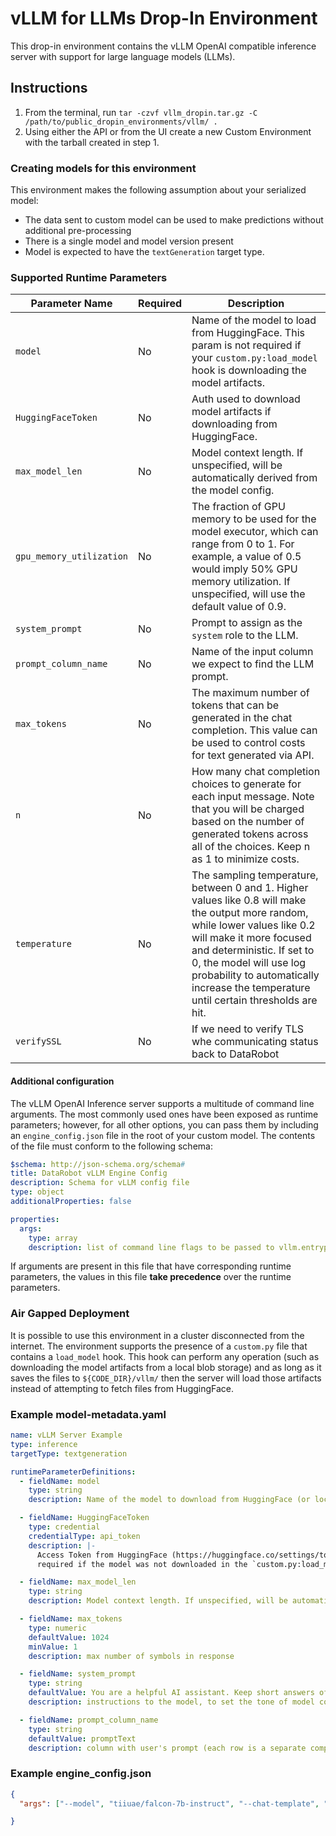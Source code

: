 # vLLM for LLMs Drop-In Environment

This drop-in environment contains the vLLM OpenAI compatible inference server with support for large language models (LLMs).

## Instructions

1. From the terminal, run `tar -czvf vllm_dropin.tar.gz -C /path/to/public_dropin_environments/vllm/ .`
2. Using either the API or from the UI create a new Custom Environment with the tarball created in step 1.

### Creating models for this environment

This environment makes the following assumption about your serialized model:
- The data sent to custom model can be used to make predictions without additional pre-processing
- There is a single model and model version present
- Model is expected to have the `textGeneration` target type.

### Supported Runtime Parameters

| Parameter Name | Required | Description |
| --- | --- | --- |
| `model` | No | Name of the model to load from HuggingFace. This param is not required if your `custom.py:load_model` hook is downloading the model artifacts. |
| `HuggingFaceToken` | No | Auth used to download model artifacts if downloading from HuggingFace. |
| `max_model_len` | No | Model context length. If unspecified, will be automatically derived from the model config. |
| `gpu_memory_utilization` | No | The fraction of GPU memory to be used for the model executor, which can range from 0 to 1. For example, a value of 0.5 would imply 50% GPU memory utilization. If unspecified, will use the default value of 0.9. |
| `system_prompt` | No | Prompt to assign as the `system` role to the LLM. |
| `prompt_column_name` | No | Name of the input column we expect to find the LLM prompt. |
| `max_tokens` | No | The maximum number of tokens that can be generated in the chat completion. This value can be used to control costs for text generated via API. |
| `n` | No | How many chat completion choices to generate for each input message. Note that you will be charged based on the number of generated tokens across all of the choices. Keep n as 1 to minimize costs. |
| `temperature` | No | The sampling temperature, between 0 and 1. Higher values like 0.8 will make the output more random, while lower values like 0.2 will make it more focused and deterministic. If set to 0, the model will use log probability to automatically increase the temperature until certain thresholds are hit. |
| `verifySSL` | No | If we need to verify TLS whe communicating status back to DataRobot |

#### Additional configuration

The vLLM OpenAI Inference server supports a multitude of command line arguments. The most commonly used ones have been exposed as runtime parameters; however, for all other options, you can pass them by including an `engine_config.json` file in the root of your custom model. The contents of the file must conform to the following schema:
```yaml
$schema: http://json-schema.org/schema#
title: DataRobot vLLM Engine Config
description: Schema for vLLM config file
type: object
additionalProperties: false

properties:
  args:
    type: array
    description: list of command line flags to be passed to vllm.entrypoints.openai.api_server
```
If arguments are present in this file that have corresponding runtime parameters, the values in this file **take precedence** over the runtime parameters.

### Air Gapped Deployment
It is possible to use this environment in a cluster disconnected from the internet. The environment supports the presence of a `custom.py` file that contains a `load_model` hook. This hook can perform any operation (such as downloading the model artifacts from a local blob storage) and as long as it saves the files to `${CODE_DIR}/vllm/` then the server will load those artifacts instead of attempting to fetch files from HuggingFace.

### Example model-metadata.yaml

```yaml
name: vLLM Server Example
type: inference
targetType: textgeneration

runtimeParameterDefinitions:
  - fieldName: model
    type: string
    description: Name of the model to download from HuggingFace (or local path to pre-downloaded model).

  - fieldName: HuggingFaceToken
    type: credential
    credentialType: api_token
    description: |-
      Access Token from HuggingFace (https://huggingface.co/settings/tokens). Only
      required if the model was not downloaded in the `custom.py:load_model` function.

  - fieldName: max_model_len
    type: string
    description: Model context length. If unspecified, will be automatically derived from the model config.

  - fieldName: max_tokens
    type: numeric
    defaultValue: 1024
    minValue: 1
    description: max number of symbols in response

  - fieldName: system_prompt
    type: string
    defaultValue: You are a helpful AI assistant. Keep short answers of no more than 2 sentences.
    description: instructions to the model, to set the tone of model completions

  - fieldName: prompt_column_name
    type: string
    defaultValue: promptText
    description: column with user's prompt (each row is a separate completion request)
```

### Example engine_config.json
```json
{
  "args": ["--model", "tiiuae/falcon-7b-instruct", "--chat-template", "/opt/code/template_falcon.jinja"]

}
```
